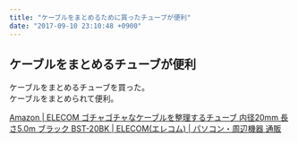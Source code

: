 ```yaml
---
title: "ケーブルをまとめるために買ったチューブが便利"
date: "2017-09-10 23:10:48 +0900"
---
```


## ケーブルをまとめるチューブが便利

ケーブルをまとめるチューブを買った。  
ケーブルをまとめられて便利。

[Amazon | ELECOM ゴチャゴチャなケーブルを整理するチューブ 内径20mm 長さ5.0m ブラック BST-20BK | ELECOM(エレコム) | パソコン・周辺機器 通販](https://www.amazon.co.jp/dp/B0000CE5D8)
